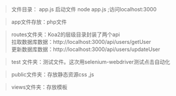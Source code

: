 >文件目录：
>app.js 启动文件  node app.js ;访问localhost:3000  

>app文件存放：php文件  

>routes文件夹：Koa2的层级目录封装了两个api  
拉取数据库数据：http://localhost:3000/api/users/getUser  
更新数据库数据：http://localhost:3000/api/users/updateUser  

>test 文件夹：测试文件。这次用selenium-webdriver测试点击自动化  

>public文件夹：存放静态资源css ,js  

>views文件夹：存放模板


